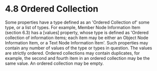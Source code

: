 <html dir="LTR" xmlns:mshelp="http://msdn.microsoft.com/mshelp" xmlns:ddue="http://ddue.schemas.microsoft.com/authoring/2003/5" xmlns:xlink="http://www.w3.org/1999/xlink" xmlns:tool="http://www.microsoft.com/tooltip"><body><input type="hidden" id="userDataCache" class="userDataStyle"><input type="hidden" id="hiddenScrollOffset"><img id="dropDownImage" style="display:none; height:0; width:0;" src="../local/drpdown.gif"><img id="dropDownHoverImage" style="display:none; height:0; width:0;" src="../local/drpdown_orange.gif"><img id="collapseImage" style="display:none; height:0; width:0;" src="../local/collapse.gif"><img id="expandImage" style="display:none; height:0; width:0;" src="../local/exp.gif"><img id="collapseAllImage" style="display:none; height:0; width:0;" src="../local/collall.gif"><img id="expandAllImage" style="display:none; height:0; width:0;" src="../local/expall.gif"><img id="copyImage" style="display:none; height:0; width:0;" src="../local/copycode.gif"><img id="copyHoverImage" style="display:none; height:0; width:0;" src="../local/copycodeHighlight.gif"><div id="header"><h1 class="heading">4.8 Ordered Collection</h1></div><div id="mainSection"><div id="mainBody"><div id="allHistory" class="saveHistory" onsave="saveAll()" onload="loadAll()"></div>




<p xmlns:wsd="http://wsdev.schemas.microsoft.com/authoring/2008/2" xmlns:msxsl="urn:schemas-microsoft-com:xslt" xmlns:script="urn:script" xmlns:build="urn:build">
<div id="sectionSection0" class="section" name="collapseableSection"><content xmlns="http://ddue.schemas.microsoft.com/authoring/2003/5" xmlns:wsd="http://wsdev.schemas.microsoft.com/authoring/2008/2" xmlns:msxsl="urn:schemas-microsoft-com:xslt" xmlns:script="urn:script" xmlns:build="urn:build">
				</content></div><div id="sectionSection1" class="section" name="collapseableSection"><content xmlns="http://ddue.schemas.microsoft.com/authoring/2003/5" xmlns:wsd="http://wsdev.schemas.microsoft.com/authoring/2008/2" xmlns:msxsl="urn:schemas-microsoft-com:xslt" xmlns:script="urn:script" xmlns:build="urn:build">
					<p xmlns="">Some properties have a type defined as an 'Ordered Collection of' some type, or a list of types. For example, <mshelp:link keywords="43fc2c97-7f45-47db-b247-995848831f7a" tabindex="0">Member Node Information Item (section </mshelp:link><mshelp:link keywords="43fc2c97-7f45-47db-b247-995848831f7a" tabindex="0">6.3</mshelp:link><mshelp:link keywords="43fc2c97-7f45-47db-b247-995848831f7a" tabindex="0">)</mshelp:link> has a [values] property, whose type is defined as 'Ordered collection of information items; each item may be either an <mshelp:link keywords="11514ad5-bfc4-45a9-b64b-21aebe6532d6" tabindex="0">Object Node Information Item</mshelp:link>, or a <mshelp:link keywords="537253e5-8a82-4e16-8bba-69bd0f6bb025" tabindex="0">Text Node Information Item</mshelp:link>'. Such properties may contain any number of values of the type or types in question. The values are strictly ordered. Ordered collections may contain duplicates, for example, the second and fourth item in an ordered collection may be the same value. An ordered collection may be empty.</p>
				</content></div><!--[if gte IE 5]>
			<tool:tip element="languageFilterToolTip" avoidmouse="false"/>
		<![endif]--></div><a name="feedback"></a><span></span></div></body></html>